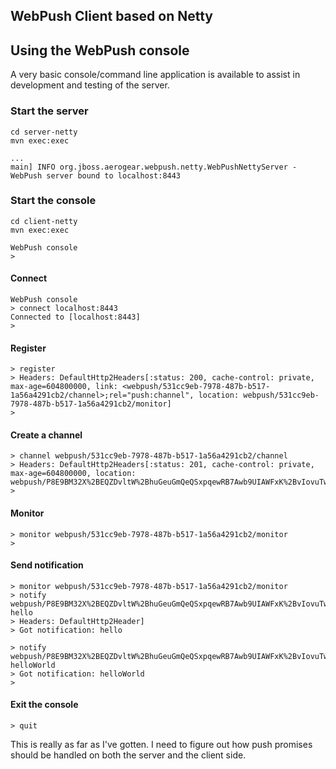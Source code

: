 ## WebPush Client based on Netty


## Using the WebPush console
A very basic console/command line application is available to assist in development and testing of the server. 
 
### Start the server

    cd server-netty
    mvn exec:exec
    
    ...
    main] INFO org.jboss.aerogear.webpush.netty.WebPushNettyServer - WebPush server bound to localhost:8443
    
### Start the console
  
    cd client-netty
    mvn exec:exec
    
    WebPush console
    > 

#### Connect
    WebPush console
    > connect localhost:8443
    Connected to [localhost:8443]
    >
    
#### Register 
    > register
    > Headers: DefaultHttp2Headers[:status: 200, cache-control: private, max-age=604800000, link: <webpush/531cc9eb-7978-487b-b517-1a56a4291cb2/channel>;rel="push:channel", location: webpush/531cc9eb-7978-487b-b517-1a56a4291cb2/monitor]
    >
    
#### Create a channel
    
    > channel webpush/531cc9eb-7978-487b-b517-1a56a4291cb2/channel
    > Headers: DefaultHttp2Headers[:status: 201, cache-control: private, max-age=604800000, location: webpush/P8E9BM32X%2BEQZDvltW%2BhuGeuGmQeQSxpqewRB7Awb9UIAWFxK%2BvIovuTwkMI8xocwwW2sStHfzg0OEC9Ovo41FDCz5nYXHSgFDOKYANsFwX1moavATBX0cruZkc1ySTVSngjpoMwvx8x]
    >
    
#### Monitor    
    > monitor webpush/531cc9eb-7978-487b-b517-1a56a4291cb2/monitor
    >
    
#### Send notification
    > monitor webpush/531cc9eb-7978-487b-b517-1a56a4291cb2/monitor
    > notify webpush/P8E9BM32X%2BEQZDvltW%2BhuGeuGmQeQSxpqewRB7Awb9UIAWFxK%2BvIovuTwkMI8xocwwW2sStHfzg0OEC9Ovo41FDCz5nYXHSgFDOKYANsFwX1moavATBX0cruZkc1ySTVSngjpoMwvx8x hello
    > Headers: DefaultHttp2Header]
    > Got notification: hello
    
    > notify webpush/P8E9BM32X%2BEQZDvltW%2BhuGeuGmQeQSxpqewRB7Awb9UIAWFxK%2BvIovuTwkMI8xocwwW2sStHfzg0OEC9Ovo41FDCz5nYXHSgFDOKYANsFwX1moavATBX0cruZkc1ySTVSngjpoMwvx8x helloWorld
    > Got notification: helloWorld
    >
    
#### Exit the console
    
    > quit
    
This is really as far as I've gotten. I need to figure out how push promises should be handled on both the server and
the client side. 
    



